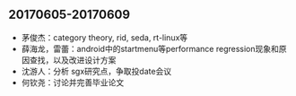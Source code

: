 
## 20170605-20170609
- 茅俊杰：category theory, rid, seda, rt-linux等
- 薛海龙，雷蕾：android中的startmenu等performance regression现象和原因查找，以及改进设计方案
- 沈游人：分析 sgx研究点，争取投date会议
- 何钦尧：讨论并完善毕业论文
